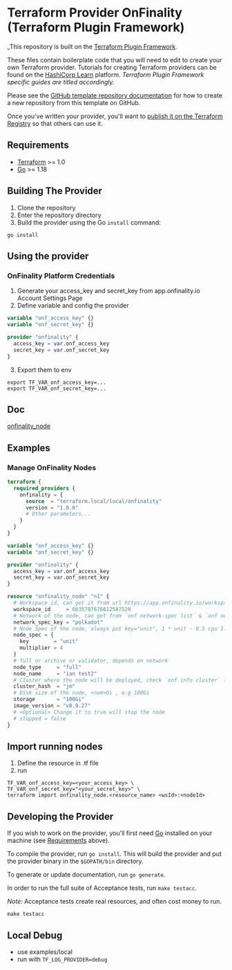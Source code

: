 # Terraform Provider OnFinality (Terraform Plugin Framework)

_This repository is built on the [Terraform Plugin Framework](https://github.com/hashicorp/terraform-plugin-framework). 


These files contain boilerplate code that you will need to edit to create your own Terraform provider. Tutorials for creating Terraform providers can be found on the [HashiCorp Learn](https://learn.hashicorp.com/collections/terraform/providers) platform. _Terraform Plugin Framework specific guides are titled accordingly._

Please see the [GitHub template repository documentation](https://help.github.com/en/github/creating-cloning-and-archiving-repositories/creating-a-repository-from-a-template) for how to create a new repository from this template on GitHub.

Once you've written your provider, you'll want to [publish it on the Terraform Registry](https://www.terraform.io/docs/registry/providers/publishing.html) so that others can use it.

## Requirements

- [Terraform](https://www.terraform.io/downloads.html) >= 1.0
- [Go](https://golang.org/doc/install) >= 1.18

## Building The Provider

1. Clone the repository
1. Enter the repository directory
1. Build the provider using the Go `install` command:

```shell
go install
```

## Using the provider

### OnFinality Platform Credentials
1. Generate your access_key and secret_key from app.onfinality.io Account Settings Page
2. Define variable and config the provider
```terraform
variable "onf_access_key" {}
variable "onf_secret_key" {}

provider "onfinality" {
  access_key = var.onf_access_key
  secret_key = var.onf_secret_key
}
```
3. Export them to env
```
export TF_VAR_onf_access_key=...
export TF_VAR_onf_secret_key=...
```

## Doc
[onfinality_node](docs/resources/onfinality_node.md)

## Examples
### Manage OnFinality Nodes
```terraform
terraform {
  required_providers {
    onfinality = {
      source  = "terraform.local/local/onfinality"
      version = "1.0.0"
      # Other parameters...
    }
  }
}

variable "onf_access_key" {}
variable "onf_secret_key" {}

provider "onfinality" {
  access_key = var.onf_access_key
  secret_key = var.onf_secret_key
}

resource "onfinality_node" "n1" {
  # Workspace id, can get it from url https://app.onfinality.io/workspaces/<workspace_id>/nodes
  workspace_id     = 6635707676612587520
  # Network of the node, can get from `onf network-spec list` & `onf network-spec list-backups`
  network_spec_key = "polkadot"
  # Node Spec of the node, always put key="unit", 1 * unit ~ 0.5 cpu 1.5G mem
  node_spec = {
    key        = "unit"
    multiplier = 4
  }
  # full or archive or validator, depends on network
  node_type     = "full"
  node_name     = "ian test2"
  # Cluster where the node will be deployed, check `onf info cluster` for all available clusters
  cluster_hash  = "jm"
  # Disk size of the node, <num>Gi , e.g 100Gi
  storage       = "100Gi"
  image_version = "v0.9.27"
  # <Optional> Change it to true will stop the node
  # stopped = false
}

```

## Import running nodes
1. Define the resource in .tf file
2. run 
```
TF_VAR_onf_access_key=<your_access_key> \
TF_VAR_onf_secret_key="<your_secret_key>" \
terraform import onfinality_node.<resource_name> <wsId>:<nodeId> 
```

## Developing the Provider

If you wish to work on the provider, you'll first need [Go](http://www.golang.org) installed on your machine (see [Requirements](#requirements) above).

To compile the provider, run `go install`. This will build the provider and put the provider binary in the `$GOPATH/bin` directory.

To generate or update documentation, run `go generate`.

In order to run the full suite of Acceptance tests, run `make testacc`.

*Note:* Acceptance tests create real resources, and often cost money to run.

```shell
make testacc
```

## Local Debug
* use examples/local
* run with `TF_LOG_PROVIDER=debug`
